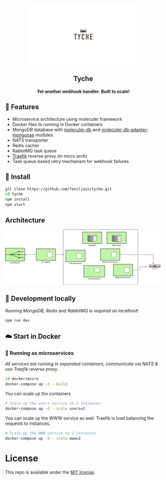 <p align="center">
		<img src="./static/index.png" width=350px />
		<h2 align="center"> Tyche </h2>
		<h4 align="center"> Yet another webhook handler. Built to scale! <h4>
</p>

## :triangular_flag_on_post: Features
- Microservice architecture using moleculer framework
- Docker files to running in Docker containers
- MongoDB database with [moleculer-db](https://github.com/moleculerjs/moleculer-db) and [moleculer-db-adapter-mongoose](https://github.com/moleculerjs/moleculer-db/tree/master/packages/moleculer-db-adapter-mongoose) modules
- NATS transporter
- Redis cacher
- RabbitMQ task queue
- [Traefik](https://traefik.io/) reverse proxy (in micro arch)
- Task queue based retry mechanism for webhook failures

## :nut_and_bolt: Install
```bash
git clone https://github.com/feniljain/tyche.git
cd tyche
npm install
npm start
```

## Architecture

<p align="center">
		<img src="./static/Architecture.jpg" width=1200px />
</p>

## :wrench: Development locally
_Running MongoDB, Redis and RabbitMQ is required on localhost!_

```bash
npm run dev
```

## :cloud: Start in Docker

### :office: Running as microservices
_All services are running in separated containers, communicate via NATS & use Traefik reverse proxy._
```bash
cd docker/micro
docker-compose up -d --build
```

You can scale up the containers
```bash
# Scale up the users service to 2 instances
docker-compose up -d --scale users=2
```

You can scale up the WWW service as well. Traefik is load balancing the requests to instances.
```bash
# Scale up the WWW service to 2 instances
docker-compose up -d --scale www=2
```

# License
This repo is available under the [MIT license](https://tldrlegal.com/license/mit-license).

